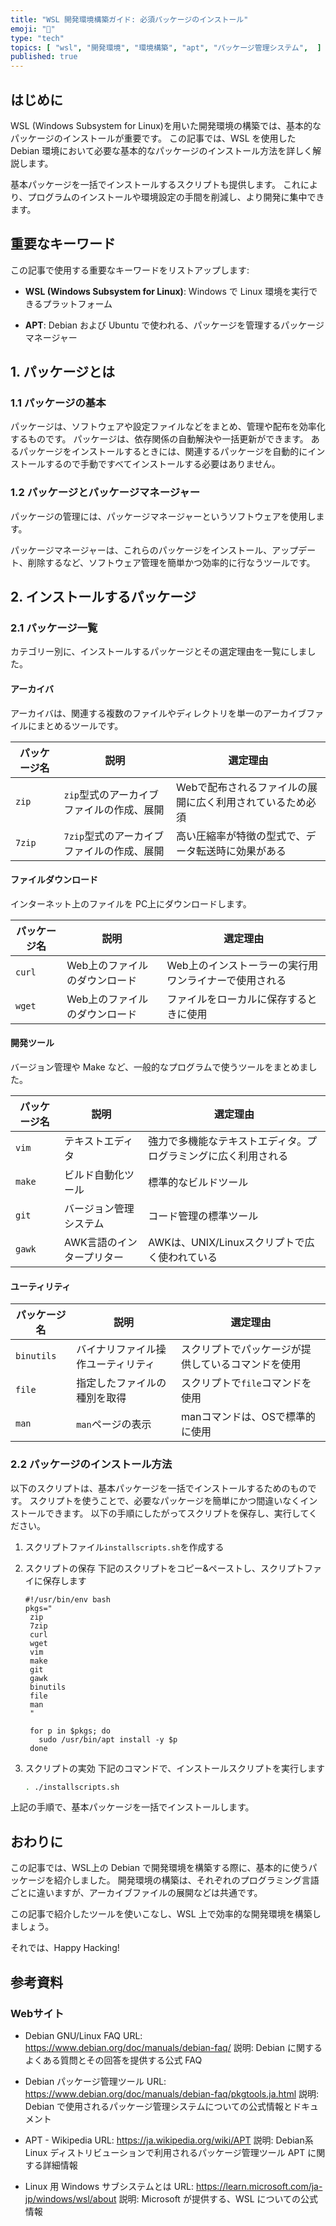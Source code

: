 ```yaml
---
title: "WSL 開発環境構築ガイド: 必須パッケージのインストール"
emoji: "🐧"
type: "tech"
topics: [ "wsl", "開発環境", "環境構築", "apt", "パッケージ管理システム",  ]
published: true
---
```


## はじめに

WSL (Windows Subsystem for Linux)を用いた開発環境の構築では、基本的なパッケージのインストールが重要です。
この記事では、WSL を使用した Debian 環境において必要な基本的なパッケージのインストール方法を詳しく解説します。

基本パッケージを一括でインストールするスクリプトも提供します。
これにより、プログラムのインストールや環境設定の手間を削減し、より開発に集中できます。

## 重要なキーワード

この記事で使用する重要なキーワードをリストアップします:

- **WSL (Windows Subsystem for Linux)**:
  Windows で Linux 環境を実行できるプラットフォーム

- **APT**:
  Debian および Ubuntu で使われる、パッケージを管理するパッケージマネージャー

## 1. パッケージとは

### 1.1 パッケージの基本

パッケージは、ソフトウェアや設定ファイルなどをまとめ、管理や配布を効率化するものです。
パッケージは、依存関係の自動解決や一括更新ができます。
あるパッケージをインストールするときには、関連するパッケージを自動的にインストールするので手動ですべてインストールする必要はありません。

### 1.2 パッケージとパッケージマネージャー

パッケージの管理には、パッケージマネージャーというソフトウェアを使用します。

パッケージマネージャーは、これらのパッケージをインストール、アップデート、削除するなど、ソフトウェア管理を簡単かつ効率的に行なうツールです。

## 2. インストールするパッケージ

### 2.1 パッケージ一覧

カテゴリー別に、インストールするパッケージとその選定理由を一覧にしました。

#### アーカイバ

アーカイバは、関連する複数のファイルやディレクトリを単一のアーカイブファイルにまとめるツールです。

| パッケージ名 | 説明 | 選定理由 |
| --- | --- | --- |
| `zip` | `zip`型式のアーカイブファイルの作成、展開 | Webで配布されるファイルの展開に広く利用されているため必須 |
| `7zip` | `7zip`型式のアーカイブファイルの作成、展開 | 高い圧縮率が特徴の型式で、データ転送時に効果がある |

#### ファイルダウンロード

インターネット上のファイルを PC上にダウンロードします。

| パッケージ名 | 説明 | 選定理由 |
| --- | --- | --- |
| `curl` | Web上のファイルのダウンロード | Web上のインストーラーの実行用ワンライナーで使用される |
| `wget` | Web上のファイルのダウンロード | ファイルをローカルに保存するときに使用 |

#### 開発ツール

バージョン管理や Make など、一般的なプログラムで使うツールをまとめました。

| パッケージ名 | 説明 | 選定理由 |
| --- | --- | --- |
| `vim` | テキストエディタ |  強力で多機能なテキストエディタ。プログラミングに広く利用される |
| `make` | ビルド自動化ツール | 標準的なビルドツール |
| `git` | バージョン管理システム | コード管理の標準ツール |
| `gawk` | AWK言語のインタープリター | AWKは、UNIX/Linuxスクリプトで広く使われている |

#### ユーティリティ

| パッケージ名 | 説明 | 選定理由 |
| --- | --- | --- |
| `binutils` | バイナリファイル操作ユーティリティ | スクリプトでパッケージが提供しているコマンドを使用 |
| `file` | 指定したファイルの種別を取得 | スクリプトで`file`コマンドを使用 |
| `man` | `man`ページの表示 | manコマンドは、OSで標準的に使用 |

### 2.2 パッケージのインストール方法

以下のスクリプトは、基本パッケージを一括でインストールするためのものです。
スクリプトを使うことで、必要なパッケージを簡単にかつ間違いなくインストールできます。
以下の手順にしたがってスクリプトを保存し、実行してください。

1. スクリプトファイル`installscripts.sh`を作成する

2. スクリプトの保存
   下記のスクリプトをコピー&ペーストし、スクリプトファイに保存します

   ```bash: installscripts.sh
   #!/usr/bin/env bash
   pkgs="
    zip
    7zip
    curl
    wget
    vim
    make
    git
    gawk
    binutils
    file
    man
    "

    for p in $pkgs; do
      sudo /usr/bin/apt install -y $p
    done

    ```

3. スクリプトの実効
   下記のコマンドで、インストールスクリプトを実行します

   ```bash
   . ./installscripts.sh
   ```

上記の手順で、基本パッケージを一括でインストールします。

## おわりに

この記事では、WSL上の Debian で開発環境を構築する際に、基本的に使うパッケージを紹介しました。
開発環境の構築は、それぞれのプログラミング言語ごとに違いますが、アーカイブファイルの展開などは共通です。

この記事で紹介したツールを使いこなし、WSL 上で効率的な開発環境を構築しましょう。

それでは、Happy Hacking!

## 参考資料

### Webサイト

- Debian GNU/Linux FAQ
  URL: <https://www.debian.org/doc/manuals/debian-faq/>
  説明: Debian に関するよくある質問とその回答を提供する公式 FAQ

- Debian パッケージ管理ツール
  URL: <https://www.debian.org/doc/manuals/debian-faq/pkgtools.ja.html>
  説明: Debian で使用されるパッケージ管理システムについての公式情報とドキュメント

- APT - Wikipedia
  URL: <https://ja.wikipedia.org/wiki/APT>
  説明: Debian系Linux ディストリビューションで利用されるパッケージ管理ツール APT に関する詳細情報

- Linux 用 Windows サブシステムとは
  URL: <https://learn.microsoft.com/ja-jp/windows/wsl/about>
  説明: Microsoft が提供する、WSL についての公式情報

